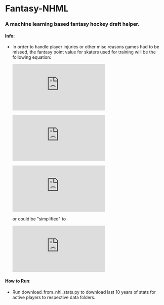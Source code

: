 # Fantasy-NHML
### A machine learning based fantasy hockey draft helper.

#### Info:
- In order to handle player injuries or other misc reasons games had to be missed, the fantasy point value for skaters used for training will be the following equation:

  ![equation](https://latex.codecogs.com/gif.latex?a%20%3D%20%5Ctextrm%7Btotal%20number%20of%20fantasy%20points%20earned%20in%20a%20season%7D)

  ![equation](https://latex.codecogs.com/gif.latex?b%20%3D%20%5Ctextrm%7Bnumber%20of%20games%20played%7D)

  ![equation](https://latex.codecogs.com/gif.latex?%280.4a%29%20&plus;%20%280.6%28%5Cfrac%7B82a%7D%7Bb%7D%29%29)

  or could be "simplified" to

  ![equation](https://latex.codecogs.com/gif.latex?%28%5Cfrac%7B2ab&plus;246a%7D%7B5b%7D%29)

#### How to Run:
- Run download_from_nhl_stats.py to download last 10 years of stats for active players to respective data folders.
